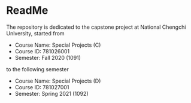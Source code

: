 # ReadMe

The repository is dedicated to the capstone project at National Chengchi University, started from
* Course Name: Special Projects (C)
* Course ID: 781026001
* Semester: Fall 2020 (1091)

to the following semester
* Course Name: Special Projects (D)
* Course ID: 781027001
* Semester: Spring 2021 (1092)
